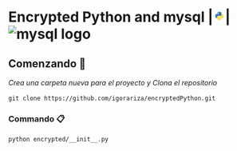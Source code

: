# Encrypted Python and mysql |<img src="https://raw.githubusercontent.com/github/explore/80688e429a7d4ef2fca1e82350fe8e3517d3494d/topics/python/python.png" alt="python" width="24">|<img src="https://user-images.githubusercontent.com/18409088/134431364-4f3f8f74-4fb7-4558-a659-e53cbf0ebfd4.png" alt="mysql logo" width="38">


## Comenzando 🚀

_Crea una carpeta nueva para el proyecto y Clona el repositorio_

```
git clone https://github.com/igorariza/encryptedPython.git
```

### Commando 📋 <br>

```
python encrypted/__init__.py

```
